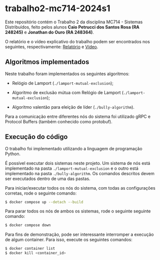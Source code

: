# trabalho2-mc714-2024s1

Este repositório contém o Trabalho 2 da disciplina MC714 - Sistemas Distribuídos, feito pelos alunos **Caio Petrucci dos Santos Rosa (RA 248245)** e **Jonathan do Ouro (RA 248364)**.

O relatório e o vídeo explicativo do trabalho podem ser encontrados nos seguintes, respectivamente: [Relatório](RelatorioTrabalho2MC714.pdf) e [Vídeo](https://youtu.be/jauOp0dUIJQ).

## Algoritmos implementados

Neste trabalho foram implementados os seguintes algoritmos:

- Relógio de Lamport (`./lamport-mutual-exclusion`);

- Algoritmo de exclusão mútua com Relógio de Lamport (`./lamport-mutual-exclusion`);

- Algoritmo valentão para eleição de líder (`./bully-algorithm`).

Para a comunicação entre diferentes nós do sistema foi utilizado gRPC e Protocol Buffers (também conhecido como protobuf).

## Execução do código

O trabalho foi implementado utilizando a linguagem de programação Python.

É possível executar dois sistemas neste projeto. Um sistema de nós está implementado na pasta `./lamport-mutual-exclusion` e o outro está implementado na pasta `./bully-algorithm`. Os comandos descritos devem ser executados dentro de uma das pastas.

Para iniciar/executar todos os nós do sistema, com todas as configurações corretas, rode o seguinte comando:

```bash
$ docker compose up --detach --build
```

Para parar todos os nós de ambos os sistemas, rode o seguinte seguinte comando:

```bash
$ docker compose down
```

Para fins de demonstração, pode ser interessante interromper a execução de algum container. Para isso, execute os seguintes comandos:

```bash
$ docker container list
$ docker kill <container_id>
```